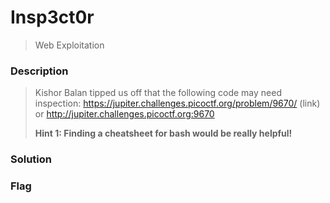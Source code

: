 # Insp3ct0r
> Web Exploitation

### Description
> Kishor Balan tipped us off that the following code may need inspection: https://jupiter.challenges.picoctf.org/problem/9670/ (link) or http://jupiter.challenges.picoctf.org:9670
>
> **Hint 1: Finding a cheatsheet for bash would be really helpful!**

### Solution

### Flag
